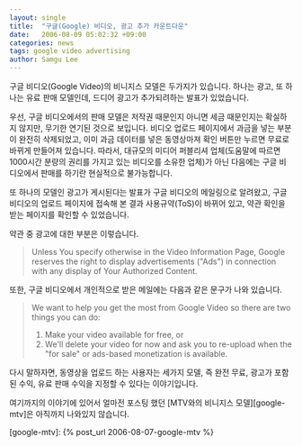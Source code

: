 ```yaml
---
layout: single
title:  "구글(Google) 비디오, 광고 추가 카운트다운"
date:   2006-08-09 05:02:32 +09:00
categories: news
tags: google video advertising
author: Samgu Lee
---
```

구글 비디오(Google Video)의 비니지스 모델은 두가지가 있습니다. 하나는 광고, 또 하나는 유료 판매 모델인데, 드디어 광고가 추가되려하는 발표가 있었습니다.

우선, 구글 비디오에서의 판매 모델은 저작권 때문인지 아니면 세금 때문인지는 확실하지 않지만, 무기한 연기된 것으로 보입니다. 비디오 업로드 페이지에서 과금을 넣는 부분이 완전히 삭제되었고, 이미 과금 데이터를 넣은 동영상마져 확인 버튼만 누르면 무료로 바뀌게 만들어져 있습니다. 따라서, 대규모의 미디어 퍼블리셔 업체(도움말에 따르면 1000시간 분량의 권리를 가지고 있는 비디오를 소유한 업체)가 아닌 다음에는 구글 비디오에서 판매를 하기란 현실적으로 불가능합니다.

또 하나의 모델인 광고가 게시된다는 발표가 구글 비디오의 메일링으로 알려왔고, 구글 비디오의 업로드 페이지에 접속해 본 결과 사용규약(ToS)이 바뀌어 있고, 약관 확인을 받는 페이지를 확인할 수 있었습니다.

약관 중 광고에 대한 부분은 이렇습니다.

> Unless You specify otherwise in the Video Information Page, Google reserves the right to display advertisements ("Ads") in connection with any display of Your Authorized Content.

또한, 구글 비디오에서 개인적으로 받은 메일에는 다음과 같은 문구가 나와 있습니다.

> We want to help you get the most from Google Video so there are two things you can do:
>
> 1. Make your video available for free, or  
> 2. We'll delete your video for now and ask you to re-upload when the "for sale" or ads-based monetization is available.

다시 말하자면, 동영상을 업로드 하는 사용자는 세가지 모델, 즉 완전 무료, 광고가 포함된 수익, 유료 판매 수익을 지정할 수 있다는 이야기입니다.

여기까지의 이야기에 있어서 얼마전 포스팅 했던 [MTV와의 비니지스 모델][google-mtv]은 아직까지 나와있지 않습니다.

[google-mtv]: {% post_url 2006-08-07-google-mtv %}
